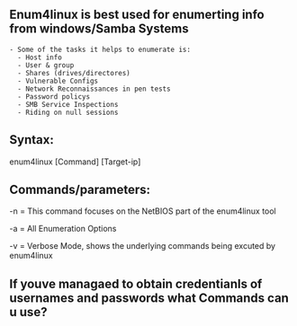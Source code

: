 ## Enum4linux is best used for enumerting info from windows/Samba Systems
    - Some of the tasks it helps to enumerate is: 
      - Host info
      - User & group
      - Shares (drives/directores)
      - Vulnerable Configs
      - Network Reconnaissances in pen tests
      - Password policys
      - SMB Service Inspections
      - Riding on null sessions

## Syntax: 
enum4linux [Command] [Target-ip]

## Commands/parameters: 
-n = This command focuses on the NetBIOS part of the enum4linux tool

-a = All Enumeration Options

-v = Verbose Mode, shows the underlying commands being excuted by enum4linux

## If youve managaed to obtain credentianls of usernames and passwords what Commands can u use? 
